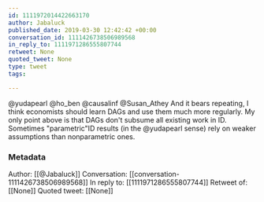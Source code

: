 ```yaml
---
id: 1111972014422663170
author: Jabaluck
published_date: 2019-03-30 12:42:42 +00:00
conversation_id: 1111426738506989568
in_reply_to: 1111971286555807744
retweet: None
quoted_tweet: None
type: tweet
tags:

---
```


@yudapearl @ho_ben @causalinf @Susan_Athey And it bears repeating, I think economists should learn DAGs and use them much more regularly. My only point above is that DAGs don't subsume all existing work in ID. Sometimes "parametric"ID results (in the @yudapearl sense) rely on weaker assumptions than nonparametric ones.

### Metadata

Author: [[@Jabaluck]]
Conversation: [[conversation-1111426738506989568]]
In reply to: [[1111971286555807744]]
Retweet of: [[None]]
Quoted tweet: [[None]]
